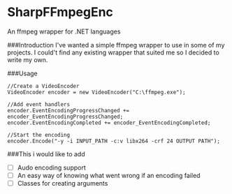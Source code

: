 SharpFFmpegEnc
==============

An ffmpeg wrapper for .NET languages 

###Introduction
I've wanted a simple ffmpeg wrapper to use in some of my projects. I could't find any existing wrapper that suited me so I decided to write my own.

###Usage
```Csharp
//Create a VideoEncoder
VideoEncoder encoder = new VideoEncoder("C:\ffmpeg.exe");

//Add event handlers
encoder.EventEncodingProgressChanged += encoder_EventEncodingProgressChanged;
encoder.EventEncodingCompleted += encoder_EventEncodingCompleted;

//Start the encoding
encoder.Encode("-y -i INPUT_PATH -c:v libx264 -crf 24 OUTPUT PATH");
```

###This i would like to add
- [ ] Audo encoding support
- [ ] An easy way of knowing what went wrong if an encoding failed
- [ ] Classes for creating arguments
